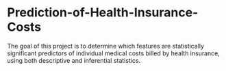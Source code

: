 # Prediction-of-Health-Insurance-Costs
The goal of this project is to determine which features are statistically significant predictors of individual medical costs billed by health insurance, using both descriptive and inferential statistics. 
